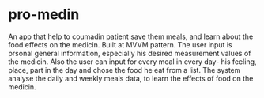 # pro-medin
An app that help to coumadin patient save them meals, and learn about the food effects on the medicin. Built at MVVM pattern.
The user input is prsonal general information, especially his desired measurement values of the medicin.
Also the user can input for every meal in every day- his feeling, place, part in the day and chose the food he eat from a list.
The system analyse the daily and weekly meals data, to learn the effects of food on the medicin.
 
